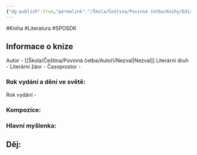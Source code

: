 ```yaml
---
{"dg-publish":true,"permalink":"/Škola/Čeština/Povinná četba/Knihy/Edison/","created":"2024-03-18T20:55:35.391+01:00","updated":"2024-03-13T18:28:09.785+01:00"}
---
```


#Kniha #Literatura #SPOSDK
## Informace o knize
Autor - [[Škola/Čeština/Povinná četba/Autoři/Nezval\|Nezval]]
Literární druh - 
Literární žánr - 
Časoprostor -
### Rok vydání a dění ve světě:
Rok vydání -
### Kompozice: 

### Hlavní myšlenka:

## Děj: